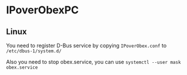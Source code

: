 # IPoverObexPC

## Linux
You need to register D-Bus service by copying ```IPoverObex.conf``` to ```/etc/dbus-1/system.d/```

Also you need to stop obex.service, you can use ```systemctl --user mask obex.service```